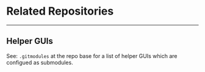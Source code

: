# Related Repositories

---

## Helper GUIs

See: `.gitmodules` at the repo base for a list of helper GUIs which are configued as submodules. 